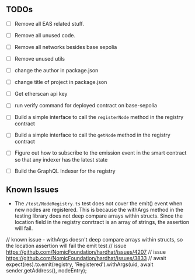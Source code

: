 ## TODOs
- [ ] Remove all EAS related stuff.
- [ ] Remove all unused code.
- [ ] Remove all networks besides base sepolia
- [ ] Remove unused utils


- [ ] change the author in package.json 
- [ ] change title of project in package.json


- [ ] Get etherscan api key
- [ ] run verify command for deployed contract on base-sepolia


- [ ] Build a simple interface to call the `registerNode` method in the registry contract
- [ ] Build a simple interface to call the `getNode` method in the registry contract
- [ ] Figure out how to subscribe to the emission event in the smart contract so that any indexer has the latest state
- [ ] Build the GraphQL Indexer for the registry


## Known Issues
- The `/test/NodeRegistry.ts` test does not cover the emit() event when new nodes are registered. This is because the withArgs method in the testing library does not deep compare arrays within structs. Since the location field in the registry conrtract is an array of strings, the assertion will fail. 

// known issue - withArgs doesn't deep compare arrays within structs, so the location assertion will fail the emit test
// issue https://github.com/NomicFoundation/hardhat/issues/4207
// issue https://github.com/NomicFoundation/hardhat/issues/3833 
// await expect(res).to.emit(registry, 'Registered').withArgs(uid, await sender.getAddress(), nodeEntry);  
